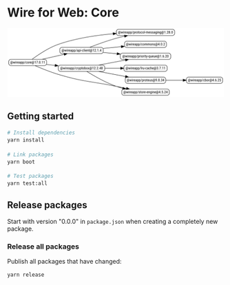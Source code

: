 # Wire for Web: Core

![Core packages](./wire_web_packages_core.svg)

## Getting started

```bash
# Install dependencies
yarn install

# Link packages
yarn boot

# Test packages
yarn test:all
```

## Release packages

Start with version "0.0.0" in `package.json` when creating a completely new package.

### Release all packages

Publish all packages that have changed:

```bash
yarn release
```

